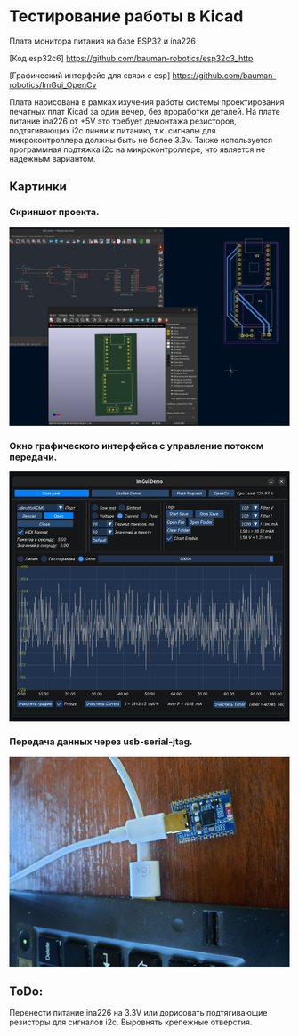 # Тестирование работы в Kicad 

Плата монитора питания на базе ESP32 и ina226

[Код esp32c6] https://github.com/bauman-robotics/esp32c3_http

[Графический интерфейс для связи с esp] https://github.com/bauman-robotics/ImGui_OpenCv

Плата нарисована в рамках изучения работы системы проектирования печатных плат Kicad за один вечер, без проработки деталей. На плате питание ina226 от +5V это требует демонтажа резисторов, подтягивающих i2c линии к питанию, т.к. сигналы для микроконтроллера должны быть не более 3.3v.
Также используется программная подтяжка i2c на микроконтроллере, что является не надежным вариантом. 
 
## Картинки

### Скриншот проекта.
![Тестовый вариант](images/Pic1.png)

### Окно графического интерфейса с управление потоком передачи.
![GUI](images/Pic2.png)

### Передача данных через usb-serial-jtag.
![usb-serial-jtag](images/Pic3.jpeg)

## ToDo:
Перенести питание ina226 на 3.3V или дорисовать подтягивающие резисторы для сигналов i2c.
Выровнять крепежные отверстия. 
